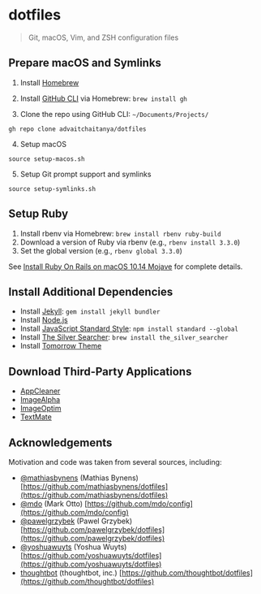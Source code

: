 # dotfiles
> Git, macOS, Vim, and ZSH configuration files

## Prepare macOS and Symlinks

1. Install [Homebrew](https://brew.sh)

2. Install [GitHub CLI](https://cli.github.com) via Homebrew: `brew install gh`

3. Clone the repo using GitHub CLI: `~/Documents/Projects/`

```
gh repo clone advaitchaitanya/dotfiles
```

4. Setup macOS

```
source setup-macos.sh
```

5. Setup Git prompt support and symlinks

```
source setup-symlinks.sh
```

## Setup Ruby
1. Install rbenv via Homebrew: `brew install rbenv ruby-build`
2. Download a version of Ruby via rbenv (e.g., `rbenv install 3.3.0`)
3. Set the global version (e.g., `rbenv global 3.3.0`)

See [Install Ruby On Rails on macOS 10.14 Mojave](https://gorails.com/setup/osx/10.14-mojave) for complete details.

## Install Additional Dependencies
- Install [Jekyll](https://jekyllrb.com): `gem install jekyll bundler`
- Install [Node.js](https://nodejs.org/en/)
- Install [JavaScript Standard Style](https://standardjs.com): `npm install standard --global`
- Install [The Silver Searcher](https://github.com/ggreer/the_silver_searcher): `brew install the_silver_searcher`
- Install [Tomorrow Theme](https://github.com/chriskempson/tomorrow-theme)

## Download Third-Party Applications
- [AppCleaner](https://freemacsoft.net/appcleaner/)
- [ImageAlpha](https://pngmini.com)
- [ImageOptim](https://imageoptim.com/howto.html)
- [TextMate](https://macromates.com/)

## Acknowledgements
Motivation and code was taken from several sources, including:
- [@mathiasbynens](https://github.com/mathiasbynens) (Mathias Bynens) [https://github.com/mathiasbynens/dotfiles](https://github.com/mathiasbynens/dotfiles)
- [@mdo](https://github.com/mdo) (Mark Otto) [https://github.com/mdo/config](https://github.com/mdo/config)
- [@pawelgrzybek](https://github.com/pawelgrzybek) (Pawel Grzybek) [https://github.com/pawelgrzybek/dotfiles](https://github.com/pawelgrzybek/dotfiles)
- [@yoshuawuyts](https://github.com/yoshuawuyts) (Yoshua Wuyts) [https://github.com/yoshuawuyts/dotfiles](https://github.com/yoshuawuyts/dotfiles)
- [thoughtbot](https://github.com/thoughtbot) (thoughtbot, inc.) [https://github.com/thoughtbot/dotfiles](https://github.com/thoughtbot/dotfiles)
